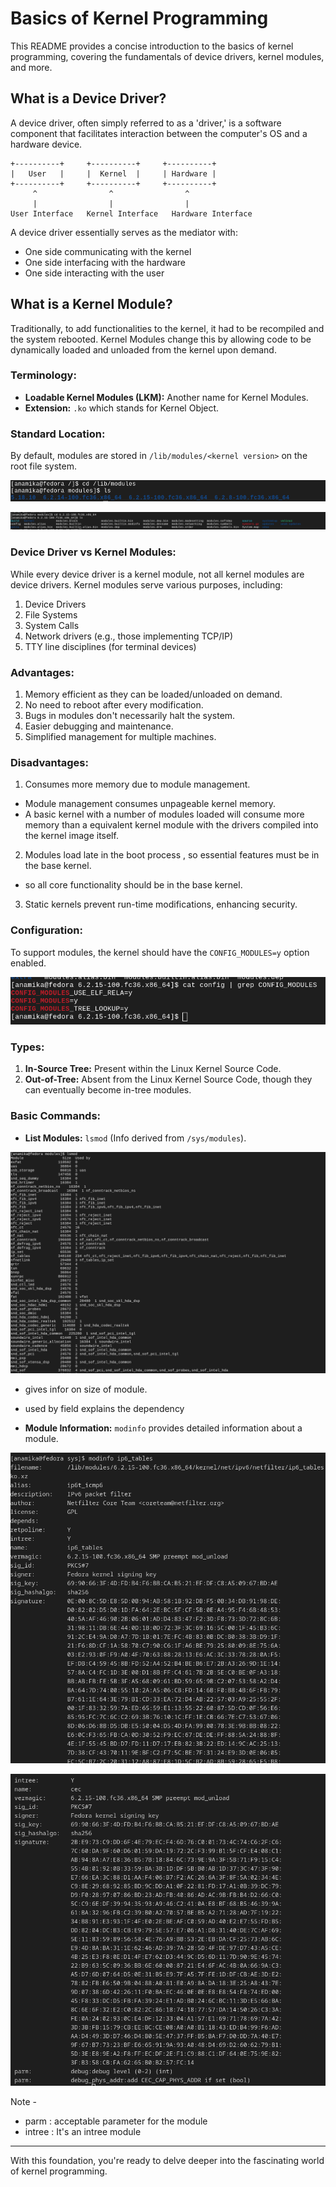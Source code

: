 # Basics of Kernel Programming

This README provides a concise introduction to the basics of kernel programming, covering the fundamentals of device drivers, kernel modules, and more.

## What is a Device Driver?

A device driver, often simply referred to as a 'driver,' is a software component that facilitates interaction between the computer's OS and a hardware device.

```
+----------+     +----------+     +----------+
|   User   |     |  Kernel  |     | Hardware |
+----------+     +----------+     +----------+
     ^                ^                ^
     |                |                |
User Interface   Kernel Interface   Hardware Interface
```

A device driver essentially serves as the mediator with:
- One side communicating with the kernel
- One side interfacing with the hardware
- One side interacting with the user

## What is a Kernel Module?

Traditionally, to add functionalities to the kernel, it had to be recompiled and the system rebooted. Kernel Modules change this by allowing code to be dynamically loaded and unloaded from the kernel upon demand.

### Terminology:
- **Loadable Kernel Modules (LKM):** Another name for Kernel Modules.
- **Extension:** `.ko` which stands for Kernel Object.

### Standard Location:
By default, modules are stored in `/lib/modules/<kernel version>` on the root file system.

![](/001.Basics/images/1.png)

![](/001.Basics/images/Screenshot%20from%202023-08-15%2020-50-48.png)


### Device Driver vs Kernel Modules:
While every device driver is a kernel module, not all kernel modules are device drivers. Kernel modules serve various purposes, including:
1. Device Drivers
2. File Systems
3. System Calls
4. Network drivers (e.g., those implementing TCP/IP)
5. TTY line disciplines (for terminal devices)

### Advantages:
1. Memory efficient as they can be loaded/unloaded on demand.
2. No need to reboot after every modification.
3. Bugs in modules don't necessarily halt the system.
4. Easier debugging and maintenance.
5. Simplified management for multiple machines.

### Disadvantages:
1. Consumes more memory due to module management.
  - Module management consumes unpageable kernel memory.
  - A basic kernel with a number of modules loaded will consume more memory than a equivalent kernel module with the drivers compiled into the kernel image itself.

2. Modules load late in the boot process , so essential features must be in the base kernel.
 - so all core functionality should be in the base kernel.

3. Static kernels prevent run-time modifications, enhancing security.

### Configuration:
To support modules, the kernel should have the `CONFIG_MODULES=y` option enabled.

![](/001.Basics/images/Screenshot%20from%202023-08-15%2021-10-32.png)



### Types:
1. **In-Source Tree:** Present within the Linux Kernel Source Code.
2. **Out-of-Tree:** Absent from the Linux Kernel Source Code, though they can eventually become in-tree modules.

### Basic Commands:
- **List Modules:** `lsmod` (Info derived from `/sys/modules`).

![](/001.Basics/images/Screenshot%20from%202023-08-15%2020-45-45.png)


- gives infor on size of module.
- used by field explains the dependency 

- **Module Information:** `modinfo` provides detailed information about a module.

![Module information for module ip6_tables](/001.Basics/images/Screenshot%20from%202023-08-15%2021-14-47.png)


![Module information for module cec](/001.Basics/images/Screenshot%20from%202023-08-15%2021-16-51.png)

Note - 

- parm  : acceptable parameter for the module
- intree : It's an intree module

---

With this foundation, you're ready to delve deeper into the fascinating world of kernel programming.
